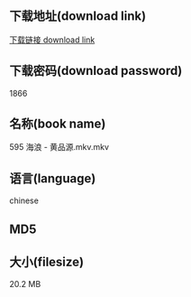 ## 下载地址(download link)
[下载链接 download link](https://voluble-croquembouche-d321dc.netlify.app/?s=595+%E6%B5%B7%E6%B5%AA+-+%E9%BB%84%E5%93%81%E6%BA%90.mkv)

## 下载密码(download password)
1866

## 名称(book name)
595 海浪 - 黄品源.mkv.mkv

## 语言(language)
chinese

## MD5


## 大小(filesize)
20.2 MB
